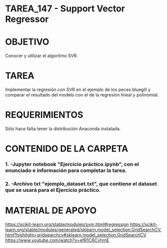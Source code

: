 ﻿# TAREA_147 - Support Vector Regressor

# OBJETIVO

Conocer y utilizar el algoritmo SVR.


# TAREA
Implementar la regresión con SVR en el ejemplo de los peces bluegill y comparar el resultado del modelo con el de la regresión lineal y polinomial.

# REQUERIMIENTOS

Sólo hace falta tener la distribución Anaconda instalada.

# CONTENIDO DE LA CARPETA

### 1. -Jupyter notebook "Ejercicio práctico.ipynb", con el enunciado e información para completar la tarea.
### 2. -Archivo txt "ejemplo_dataset.txt", que contiene el dataset que se usará para el Ejercicio práctico.


# MATERIAL DE APOYO

https://scikit-learn.org/stable/modules/svm.html#regression
https://scikit-learn.org/stable/modules/generated/sklearn.model_selection.GridSearchCV.html?highlight=gridsearchcv#sklearn.model_selection.GridSearchCV
https://www.youtube.com/watch?v=efR1C6CvhmE
